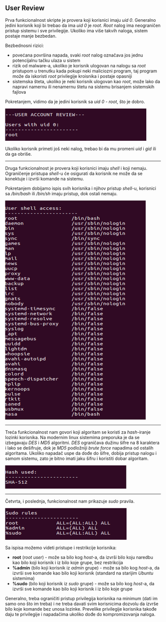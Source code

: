## User Review
Prva funkcionalnost skripte je provera koji korisnici imaju *uid 0*. Generalno jedini korisnik koji bi trebao da ima *uid 0* je *root*. *Root* nalog ima neograničen pristup sistemu i sve privilegije. Ukoliko ima više takvih naloga, sistem postaje manje bezbedan. 

Bezbednosni rizici:
- povećana površina napada, svaki *root* nalog označava jos jednu potencijalnu tačku ulaza u sistem
- rizik od malware-a, ukoliko je korisnik ulogovan na nalogu sa *root* pristupom u trenutku kada pokupi neki maliciozni program, taj program može da iskoristi *root* privilegije kroisnika i postaje opasniji
- sistemska šteta, ukoliko je neki korisnik ulogovan kao *root*, može lako da napravi namernu ili nenamernu štetu na sistemu brisanjem sistemskih fajlova

Pokretanjem, vidimo da je jedini korisnik sa *uid 0* - *root*, što je dobro. 

![uid 0](images/image1.png)

Ukoliko korisnik primeti još neki nalog, trebao bi da mu promeni *uid* i *gid* ili da ga obriše. 

---
Druga funkcionalnost je provera koji korisnici imaju *shell* i koji nemaju. Ograničenje pristupa *shell*-u će osigurati da korisnik ne može da se konektuje i izvrši komande na sistemu. 

Pokretanjem dobijamo ispis svih korisnika i njihov pristup *shell*-u, korisnici sa */bin/bash* ili */bin/sh* imaju pristup, dok ostali nemaju.

![shell](images/image2.png)

---

Treća funkcionalnost nam govori koji algoritam se koristi za *hash*-iranje lozinki korisnika. Na modernim linux sistemima preporuka je da se izbegavaju *DES* i *MD5* algoritmi. *DES* ograničava dužinu šifre na 8 karaktera i lako se dešifruje, dok je *MD5* podložniji *brute force* napadima od ostalih algoritama. Ukoliko napadač uspe da dođe do šifre, dobija pristup nalogu i samom sistemu, zato je bitno imati jaku šifru i koristiti dobar algoritam. 

![hash](images/image3.png)

---

Četvrta, i poslednja, funkcionalnost nam prikazuje *sudo* pravila. 

![sudoers](images/image4.png)

Sa ispisa možemo videti pristupe i restrikcije korisnika:
 - **root** (*root user*) - može sa bilo kog *host*-a, da izvrši bilo koju naredbu kao bilo koji korisnik i iz bilo koje grupe, bez restrikcija
 - **%admin** (bilo koji korisnik iz *admin* grupe) - može sa bilo kog *host*-a, da izvrši sve komande kao bilo koji korisnik (standard na starijim *Ubuntu* sistemima)
 - **%sudo** (bilo koji korisnik iz *sudo* grupe) - može sa bilo kog *host*-a, da izvrši sve komande kao bilo koji korisnik i iz bilo koje grupe

Generalno, treba ograničiti pristup privilegija korisnika na minimum (dati im samo ono što im treba) i ne treba davati svim korisnicima dozvolu da izvrše bilo koje komande bez unosa lozinke. Prevelike privilegije korisnika takođe daju te privilegije i napadačima ukoliko dođe do kompromizovanja naloga. 
